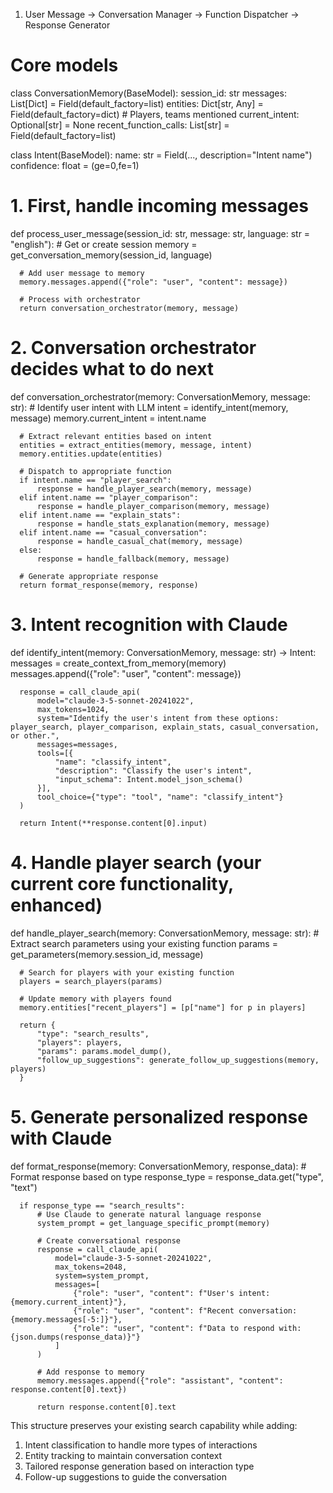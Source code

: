 1. User Message → Conversation Manager → Function Dispatcher → Response Generator

  # Core models
  class ConversationMemory(BaseModel):
      session_id: str
      messages: List[Dict] = Field(default_factory=list)
      entities: Dict[str, Any] = Field(default_factory=dict)  # Players, teams mentioned
      current_intent: Optional[str] = None
      recent_function_calls: List[str] = Field(default_factory=list)

  class Intent(BaseModel):
      name: str = Field(..., description="Intent name")
      confidence: float = (ge=0,fe=1)

  # 1. First, handle incoming messages
  def process_user_message(session_id: str, message: str, language: str = "english"):
      # Get or create session
      memory = get_conversation_memory(session_id, language)

      # Add user message to memory
      memory.messages.append({"role": "user", "content": message})

      # Process with orchestrator
      return conversation_orchestrator(memory, message)

  # 2. Conversation orchestrator decides what to do next
  def conversation_orchestrator(memory: ConversationMemory, message: str):
      # Identify user intent with LLM
      intent = identify_intent(memory, message)
      memory.current_intent = intent.name

      # Extract relevant entities based on intent
      entities = extract_entities(memory, message, intent)
      memory.entities.update(entities)

      # Dispatch to appropriate function
      if intent.name == "player_search":
          response = handle_player_search(memory, message)
      elif intent.name == "player_comparison":
          response = handle_player_comparison(memory, message)
      elif intent.name == "explain_stats":
          response = handle_stats_explanation(memory, message)
      elif intent.name == "casual_conversation":
          response = handle_casual_chat(memory, message)
      else:
          response = handle_fallback(memory, message)

      # Generate appropriate response
      return format_response(memory, response)

  # 3. Intent recognition with Claude
  def identify_intent(memory: ConversationMemory, message: str) -> Intent:
      messages = create_context_from_memory(memory)
      messages.append({"role": "user", "content": message})

      response = call_claude_api(
          model="claude-3-5-sonnet-20241022",
          max_tokens=1024,
          system="Identify the user's intent from these options: player_search, player_comparison, explain_stats, casual_conversation, or other.",
          messages=messages,
          tools=[{
              "name": "classify_intent",
              "description": "Classify the user's intent",
              "input_schema": Intent.model_json_schema()
          }],
          tool_choice={"type": "tool", "name": "classify_intent"}
      )

      return Intent(**response.content[0].input)

  # 4. Handle player search (your current core functionality, enhanced)
  def handle_player_search(memory: ConversationMemory, message: str):
      # Extract search parameters using your existing function
      params = get_parameters(memory.session_id, message)

      # Search for players with your existing function
      players = search_players(params)

      # Update memory with players found
      memory.entities["recent_players"] = [p["name"] for p in players]

      return {
          "type": "search_results",
          "players": players,
          "params": params.model_dump(),
          "follow_up_suggestions": generate_follow_up_suggestions(memory, players)
      }

  # 5. Generate personalized response with Claude
  def format_response(memory: ConversationMemory, response_data):
      # Format response based on type
      response_type = response_data.get("type", "text")

      if response_type == "search_results":
          # Use Claude to generate natural language response
          system_prompt = get_language_specific_prompt(memory)

          # Create conversational response
          response = call_claude_api(
              model="claude-3-5-sonnet-20241022",
              max_tokens=2048,
              system=system_prompt,
              messages=[
                  {"role": "user", "content": f"User's intent: {memory.current_intent}"},
                  {"role": "user", "content": f"Recent conversation: {memory.messages[-5:]}"},
                  {"role": "user", "content": f"Data to respond with: {json.dumps(response_data)}"}
              ]
          )

          # Add response to memory
          memory.messages.append({"role": "assistant", "content": response.content[0].text})

          return response.content[0].text

  This structure preserves your existing search capability while adding:
  1. Intent classification to handle more types of interactions
  2. Entity tracking to maintain conversation context
  3. Tailored response generation based on interaction type
  4. Follow-up suggestions to guide the conversation